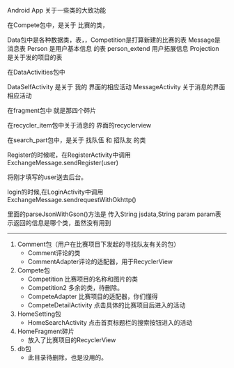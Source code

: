 Android App
关于一些类的大致功能

在Compete包中，是关于 比赛的类，

Data包中是各种数据类，表，，Competition是打算新建的比赛的表
Message是 消息表
Person 是用户基本信息 的表
person_extend 用户拓展信息
Projection 是关于发的项目的表


在DataActivities包中

DataSelfActivity  是关于 我的 界面的相应活动
MessageActivity  关于消息的界面相应活动


在fragment包中 就是那四个碎片

在recycler_item包中关于消息的 界面的recyclerview

在search_part包中，是关于 找队伍 和  招队友  的类

Register的时候呢，在RegisterActivity中调用 ExchangeMessage.sendRegister(user)

将刚才填写的user送去后台。

login的时候,在LoginActivity中调用ExchangeMessage.sendrequestWithOkhttp()

里面的parseJsonWithGson()方法是 传入String jsdata,String param  param表示返回的信息是哪个类，虽然没有用到
   

---
1. Comment包（用户在比赛项目下发起的寻找队友有关的包）
   - Comment评论的类
   - CommentAdapter评论的适配器，用于RecyclerView
1. Compete包
   - Competition 比赛项目的名称和图片的类
   - Competition2 多余的类，待删除。
   - CompeteAdapter 比赛项目的适配器，你们懂得
   - CompeteDetailActivity 点击具体的比赛项目后进入的活动
2. HomeSetting包
   - HomeSearchActivity 点击首页标题栏的搜索按钮进入的活动
2. HomeFragment碎片
   - 放入了比赛项目的RecyclerView
3. db包
   - 此目录待删除，也是没用的。
 




